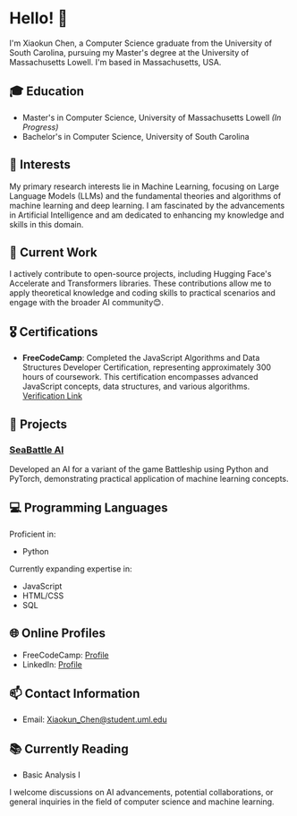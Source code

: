 # Hello! 👋

I'm Xiaokun Chen, a Computer Science graduate from the University of South Carolina, pursuing my Master's degree at the University of Massachusetts Lowell. I'm based in Massachusetts, USA.

## 🎓 Education
- Master's in Computer Science, University of Massachusetts Lowell *(In Progress)*
- Bachelor's in Computer Science, University of South Carolina

## 🔬 Interests
My primary research interests lie in Machine Learning, focusing on Large Language Models (LLMs) and the fundamental theories and algorithms of machine learning and deep learning. I am fascinated by the advancements in Artificial Intelligence and am dedicated to enhancing my knowledge and skills in this domain.

## 💼 Current Work
I actively contribute to open-source projects, including Hugging Face's Accelerate and Transformers libraries. These contributions allow me to apply theoretical knowledge and coding skills to practical scenarios and engage with the broader AI community😊.

## 🎖️ Certifications
- **FreeCodeCamp**: Completed the JavaScript Algorithms and Data Structures Developer Certification, representing approximately 300 hours of coursework. This certification encompasses advanced JavaScript concepts, data structures, and various algorithms. [Verification Link](https://freecodecamp.org/certification/Nech/javascript-algorithms-and-data-structures)

## 🚀 Projects
### [SeaBattle AI](https://github.com/Nech-C/sea_battle_ai)
Developed an AI for a variant of the game Battleship using Python and PyTorch, demonstrating practical application of machine learning concepts.

## 💻 Programming Languages
Proficient in:
- Python

Currently expanding expertise in:
- JavaScript
- HTML/CSS
- SQL

## 🌐 Online Profiles
- FreeCodeCamp: [Profile](https://www.freecodecamp.org/Nech)
- LinkedIn: [Profile](https://www.linkedin.com/in/xiaokun-chen-bb363a1a1/)

## 📫 Contact Information
- Email: Xiaokun_Chen@student.uml.edu

## 📚 Currently Reading
- Basic Analysis I

I welcome discussions on AI advancements, potential collaborations, or general inquiries in the field of computer science and machine learning.

<!--
**Nech-C/Nech-C** is a ✨ *special* ✨ repository because its `README.md` (this file) appears on your GitHub profile.

Here are some ideas to get you started:

- 🔭 I'm currently working on ...
- 🌱 I'm currently learning ...
- 👯 I'm looking to collaborate on ...
- 🤔 I'm looking for help with ...
- 💬 Ask me about ...
- 📫 How to reach me: ...
- 😄 Pronouns: ...
- ⚡ Fun fact: ...
-->
